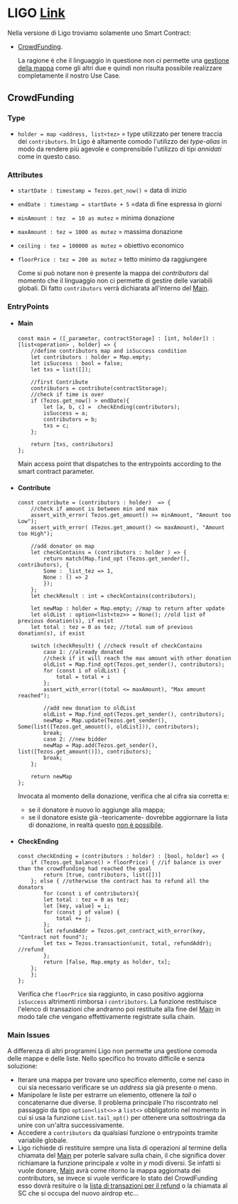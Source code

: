 # LIGO [Link](https://github.com/TheMastro-11/LearningTezos/blob/contracts/CrowdFunding/Ligo/CrowdFunding.jsligo)
Nella versione di Ligo troviamo solamente uno Smart Contract:
* [CrowdFunding](#CrowdFunding).

    La ragione è che il linguaggio in questione non ci permette una [gestione della mappa](#main-issues) come gli altri due e quindi non risulta possibile realizzare completamente il nostro Use Case. 

## CrowdFunding

### Type
* `holder = map <address, list<tez>` = type utilizzato per tenere traccia dei `contributors`. 
    In Ligo è altamente comodo l'utilizzo dei *type-alias* in modo da rendere più agevole e comprensibile l'utilizzo di tipi *annidati* come in questo caso.   

### Attributes
* `startDate : timestamp = Tezos.get_now()` = data di inizio
* `endDate : timestamp = startDate + 5` =data di fine espressa in giorni
* `minAmount : tez  = 10 as mutez` = minima donazione
* `maxAmount : tez = 1000 as mutez` = massima donazione
* `ceiling : tez = 100000 as mutez` = obiettivo economico
* `floorPrice : tez = 200 as mutez` = tetto minimo da raggiungere

    Come si può notare non è presente la mappa dei *contributors* dal momento che il linguaggio non ci permette di gestire delle variabili globali. Di fatto `contributors` verrà dichiarata all'interno del [Main](#Main).

### EntryPoints
*   #### Main
    ``` 
    const main = ([_parameter, contractStorage] : [int, holder]) : [list<operation> , holder] => {
        //define contributors map and isSuccess condition
        let contributors : holder = Map.empty;
        let isSuccess : bool = false;
        let txs = list([]);

        //first Contribute
        contributors = contribute(contractStorage);
        //check if time is over
        if (Tezos.get_now() > endDate){
            let [a, b, c] =  checkEnding(contributors);
            isSuccess = a;
            contributors = b;
            txs = c;
        };

        return [txs, contributors]
    }; 
    ```
    Main access point that dispatches to the entrypoints according to the smart contract parameter.

*   #### Contribute
    ``` 
    const contribute = (contributors : holder)  => {
        //check if amount is between min and max
        assert_with_error( Tezos.get_amount() >= minAmount, "Amount too Low");
        assert_with_error( (Tezos.get_amount() <= maxAmount), "Amount too High");

        //add donator on map
        let checkContains = (contributors : holder ) => {
            return match(Map.find_opt (Tezos.get_sender(), contributors), {
            Some : _list_tez => 1,
            None : () => 2
            });
        };
        let checkResult : int = checkContains(contributors);
        
        let newMap : holder = Map.empty; //map to return after update
        let oldList : option<list<tez>> = None(); //old list of previous donation(s), if exist
        let total : tez = 0 as tez; //total sum of previous donation(s), if exist
        
        switch (checkResult) { //check result of checkContains
            case 1: //already donated
            //check if it will reach the max amount with other donation
            oldList = Map.find_opt(Tezos.get_sender(), contributors);
            for (const i of oldList) {
                total = total + i
            };
            assert_with_error((total <= maxAmount), "Max amount reached");

            //add new donation to oldList
            oldList = Map.find_opt(Tezos.get_sender(), contributors);
            newMap = Map.update(Tezos.get_sender(), Some(list([Tezos.get_amount(), oldList])), contributors);
            break;
            case 2: //new bidder  
            newMap = Map.add(Tezos.get_sender(), list([Tezos.get_amount()]), contributors);
            break;
        };

        return newMap
    };
    ```
    Invocata al momento della donazione, verifica che al cifra sia corretta e:
    * se il donatore è nuovo lo aggiunge alla mappa;
    * se il donatore esiste già -teoricamente- dovrebbe aggiornare la lista di donazione, in realtà questo [non è possibile](#main-issues).


*   #### CheckEnding
    ``` 
    const checkEnding = (contributors : holder) : [bool, holder] => {
        if (Tezos.get_balance() > floorPrice) { //if balance is over than the crowdfunding had reached the goal
            return [true, contributors, list([])]
        }; else { //otherwise the contract has to refund all the donators
            for (const i of contributors){
            let total : tez = 0 as tez;
            let [key, value] = i;  
            for (const j of value) {
                total += j;
            };
            let refundAddr = Tezos.get_contract_with_error(key, "Contract not found");
            let txs = Tezos.transaction(unit, total, refundAddr); //refund
            };
            return [false, Map.empty as holder, tx];
        };
        };
    };
    ```
    Verifica che `floorPrice` sia raggiunto, in caso positivo aggiorna `isSuccess` altrimenti rimborsa i `contributors`. La funzione restituisce l'elenco di transazioni che andranno poi restituite alla fine del [Main](#Main) in modo tale che vengano effettivamente registrate sulla chain.

### Main Issues
A differenza di altri programmi Ligo non permette una gestione comoda delle mappe e delle liste.
Nello specifico ho trovato difficile e senza soluzione: 
* Iterare una mappa per trovare uno specifico elemento, come nel caso in cui sia necessario verificare se un *address* sia già presente o meno.
* Manipolare le liste per estrarre un elemento, ottenere la *tail* o concatenarne due diverse. Il problema principale l'ho riscontrato nel passaggio da tipo `option<list<>>` a `list<>` obbligatorio nel momento in cui si usa la funzione `List.tail_opt()` per ottenere una sottostringa da unire con un'altra successivamente.
* Accedere a `contributors` da qualsiasi funzione o entrypoints tramite variabile globale.
* Ligo richiede di restituire sempre una lista di operazioni al termine della chiamata del [Main](#Main) per poterle salvare sulla chain, il che significa dover richiamare la funzione principale *x* volte in *y* modi diversi. Se infatti si vuole donare, [Main](#Main) avrà come ritorno la mappa aggiornata dei contributors, se invece si vuole verificare lo stato del CrowdFunding esso dovrà resituire o la [lista di transazioni per il refund](#checkending) o la chiamata al SC che si occupa del nuovo airdrop etc...